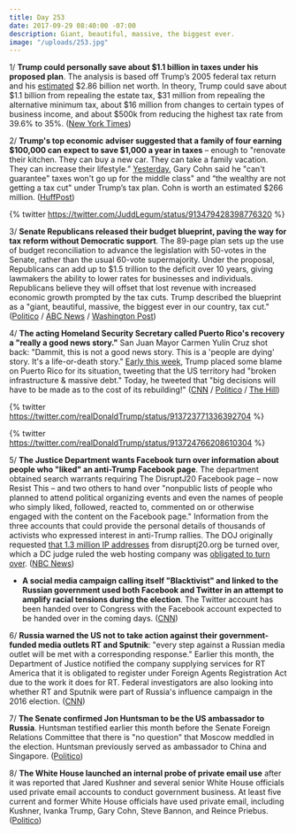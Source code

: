 ```yaml
---
title: Day 253
date: 2017-09-29 08:40:00 -07:00
description: Giant, beautiful, massive, the biggest ever.
image: "/uploads/253.jpg"
---
```


1/ **Trump could personally save about $1.1 billion in taxes under his proposed plan**. The analysis is based off Trump’s 2005 federal tax return and his [estimated](https://www.bloomberg.com/billionaires/) $2.86 billion net worth. In theory, Trump could save about $1.1 billion from repealing the estate tax, $31 million from repealing the alternative minimum tax, about $16 million from changes to certain types of business income, and about $500k from reducing the highest tax rate from 39.6% to 35%. ([New York Times](https://www.nytimes.com/interactive/2017/09/28/us/politics/trump-tax-benefit.html?_r=0))

2/ **Trump's top economic adviser suggested that a family of four earning $100,000 can expect to save $1,000 a year in taxes** – enough to "renovate their kitchen. They can buy a new car. They can take a family vacation. They can increase their lifestyle.” [Yesterday](https://whatthefuckjusthappenedtoday.com/2017/09/28/day-252/#1-trumps-top-economic-adviser-cant-g), Gary Cohn said he "can't guarantee" taxes won't go up for the middle class" and “the wealthy are not getting a tax cut" under Trump’s tax plan. Cohn is worth an estimated $266 million. ([HuffPost](http://www.huffingtonpost.com/entry/gary-cohn-trump-tax-plan-new-car_us_59cd50e3e4b0ef0694274690))

{% twitter https://twitter.com/JuddLegum/status/913479428398776320 %}

3/ **Senate Republicans released their budget blueprint, paving the way for tax reform without Democratic support**. The 89-page plan sets up the use of budget reconciliation to advance the legislation with 50-votes in the Senate, rather than the usual 60-vote supermajority. Under the proposal, Republicans can add up to $1.5 trillion to the deficit over 10 years, giving lawmakers the ability to lower rates for businesses and individuals. Republicans believe they will offset that lost revenue with increased economic growth prompted by the tax cuts. Trump described the blueprint as a "giant, beautiful, massive, the biggest ever in our country, tax cut." ([Politico](http://www.politico.com/story/2017/09/29/senate-budget-resolution-released-243300) / [ABC News](http://abcnews.go.com/Politics/wireStory/senate-gop-budget-pave-tax-rewrite-50181035) / [Washington Post](https://www.washingtonpost.com/news/powerpost/wp/2017/09/29/tax-bill-to-be-drafted-by-november-according-to-senate-gop-budget/))

4/ **The acting Homeland Security Secretary called Puerto Rico's recovery a "really a good news story."** San Juan Mayor Carmen Yulín Cruz shot back: "Dammit, this is not a good news story. This is a 'people are dying' story. It's a life-or-death story." [Early this week](https://whatthefuckjusthappenedtoday.com/2017/09/26/day-250/#8-trump-will-travel-to-puerto-rico-n), Trump placed some blame on Puerto Rico for its situation, tweeting that the US territory had "broken infrastructure & massive debt." Today, he tweeted that "big decisions will have to be made as to the cost of its rebuilding!" ([CNN](http://www.cnn.com/2017/09/29/politics/puerto-rico-hurricane-maria-san-juan-mayor-trump-response/index.html) / [Politico](http://www.politico.com/story/2017/09/29/trump-puerto-rico-response-backlash-243296) / [The Hill](http://thehill.com/homenews/administration/353039-trump-big-decision-will-have-to-be-made-about-rebuilding-puerto-rico))

{% twitter https://twitter.com/realDonaldTrump/status/913723771336392704 %}

{% twitter https://twitter.com/realDonaldTrump/status/913724766208610304 %}

5/ **The Justice Department wants Facebook turn over information about people who "liked" an anti-Trump Facebook page**. The department obtained search warrants requiring The DisruptJ20 Facebook page – now Resist This – and two others to hand over "nonpublic lists of people who planned to attend political organizing events and even the names of people who simply liked, followed, reacted to, commented on or otherwise engaged with the content on the Facebook page." Information from the three accounts that could provide the personal details of thousands of activists who expressed interest in anti-Trump rallies. The DOJ originally requested [that 1.3 million IP addresses](https://whatthefuckjusthappenedtoday.com/2017/08/15/day-208/#8-the-justice-department-has-demande) from disruptj20.org be turned over, which a DC judge ruled the web hosting company was [obligated to turn over](https://whatthefuckjusthappenedtoday.com/2017/08/24/day-217/#9-a-web-hosting-company-was-ordered). ([NBC News](https://www.nbcnews.com/politics/justice-department/feds-demand-facebook-share-information-anti-trump-protesters-n805801))

* **A social media campaign calling itself "Blacktivist" and linked to the Russian government used both Facebook and Twitter in an attempt to amplify racial tensions during the election**. The Twitter account has been handed over to Congress with the Facebook account expected to be handed over in the coming days. ([CNN](http://money.cnn.com/2017/09/28/media/blacktivist-russia-facebook-twitter/))

6/ **Russia warned the US not to take action against their government-funded media outlets RT and Sputnik**: "every step against a Russian media outlet will be met with a corresponding response." Earlier this month, the Department of Justice notified the company supplying services for RT America that it is obligated to register under Foreign Agents Registration Act due to the work it does for RT. Federal investigators are also looking into whether RT and Sputnik were part of Russia's influence campaign in the 2016 election. ([CNN](http://money.cnn.com/2017/09/28/media/russia-warns-us-over-media-outlets/index.html))

7/ **The Senate confirmed Jon Huntsman to be the US ambassador to Russia**. Huntsman testified earlier this month before the Senate Foreign Relations Committee that there is "no question" that Moscow meddled in the election. Huntsman previously served as ambassador to China and Singapore. ([Politico](http://www.politico.com/story/2017/09/28/jon-huntsman-russia-ambassador-senate-confirms-243272))

8/ **The White House launched an internal probe of private email use** after it was reported that Jared Kushner and several senior White House officials used private email accounts to conduct government business. At least five current and former White House officials have used private email, including Kushner, Ivanka Trump, Gary Cohn, Steve Bannon, and Reince Priebus. ([Politico](http://www.politico.com/story/2017/09/28/white-house-launches-probe-private-email-accounts-243281))

